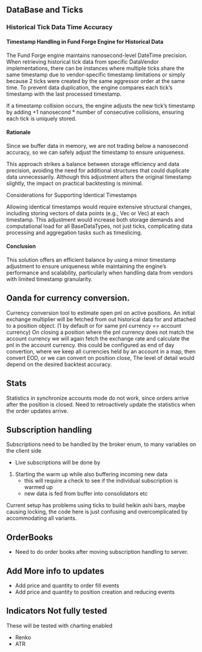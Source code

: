 ## DataBase and Ticks

### Historical Tick Data Time Accuracy
#### Timestamp Handling in Fund Forge Engine for Historical Data

The Fund Forge engine maintains nanosecond-level DateTime precision. When retrieving historical tick data from specific DataVendor implementations, there can be instances where multiple ticks share the same timestamp due to vendor-specific timestamp limitations or simply because 2 ticks were created by the same aggressor order at the same time. To prevent data duplication, the engine compares each tick’s timestamp with the last processed timestamp.

If a timestamp collision occurs, the engine adjusts the new tick’s timestamp by adding +1 nanosecond * number of consecutive collisions, ensuring each tick is uniquely stored.

#### Rationale
Since we buffer data in memory, we are not trading below a nanosecond accuracy, so we can safely adjust the timestamp to ensure uniqueness.

This approach strikes a balance between storage efficiency and data precision, avoiding the need for additional structures that could duplicate data unnecessarily. Although this adjustment alters the original timestamp slightly, the impact on practical backtesting is minimal.

Considerations for Supporting Identical Timestamps

Allowing identical timestamps would require extensive structural changes, including storing vectors of data points (e.g., Vec<Tick> or Vec<BaseDataType>) at each timestamp. This adjustment would increase both storage demands and computational load for all BaseDataTypes, not just ticks, complicating data processing and aggregation tasks such as timeslicing.

#### Conclusion

This solution offers an efficient balance by using a minor timestamp adjustment to ensure uniqueness while maintaining the engine’s performance and scalability, particularly when handling data from vendors with limited timestamp granularity.




## Oanda for currency conversion.
Currency conversion tool to estimate open pnl on active positions.
An initial exchange multiplier will be fetched from out historical data for and attached to a position object. (1 by default or for same pnl currency == account currency)
On closing a position where the pnl currency does not match the account currency we will again fetch the exchange rate and calculate the pnl in the account currency.
this could be configured as end of day convertion, where we keep all currencies held by an account in a map, then convert EOD, or we can convert on position close,
The level of detail would depend on the desired backtest accuracy.

## Stats
Statistics in synchronize accounts mode do not work, since orders arrive after the position is closed.
Need to retroactively update the statistics when the order updates arrive.

## Subscription handling
Subscriptions need to be handled by the broker enum, to many variables on the client side
- Live subscriptions will be done by
1. Starting the warm up while also buffering incoming new data
   - this will require a check to see if the individual subscription is warmed up
   - new data is fed from buffer into consolidators etc

Current setup has problems using ticks to build heikin ashi bars, maybe causing locking, the code here is just confusing and overcomplicated by 
accommodating all variants.

## OrderBooks
- Need to do order books after moving subscription handling to server.

## Add More info to updates
- Add price and quantity to order fill events
- Add price and quantity to position creation and reducing events

## Indicators Not fully tested
These will be tested with charting enabled
- Renko
- ATR


